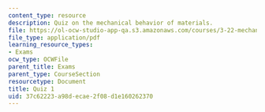 ```yaml
---
content_type: resource
description: Quiz on the mechanical behavior of materials.
file: https://ol-ocw-studio-app-qa.s3.amazonaws.com/courses/3-22-mechanical-behavior-of-materials-spring-2008/37c62223a98decae2f08d1e160262370_quiz1.pdf
file_type: application/pdf
learning_resource_types:
- Exams
ocw_type: OCWFile
parent_title: Exams
parent_type: CourseSection
resourcetype: Document
title: Quiz 1
uid: 37c62223-a98d-ecae-2f08-d1e160262370
---
```

